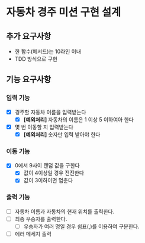 # 자동차 경주 미션 구현 설계

## 추가 요구사항

- 한 함수(메서드)는 10라인 이내
- TDD 방식으로 구현

## 기능 요구사항

### 입력 기능

- [x] 경주할 자동차 이름을 입력받는다
    - [x] **[예외처리]** 자동차의 이름은 1 이상 5 이하여아 한다
- [x] 몇 번 이동할 지 입력받는다
    - [x] **[예외처리]** 숫자만 입력 받아야 한다

### 이동 기능

- [x] 0에서 9사이 랜덤 값을 구한다
    - [x] 값이 4이상일 경우 전진한다
    - [x] 값이 3이하이면 멈춘다

### 출력 기능

- [ ] 자동차 이름과 자동차의 현재 위치를 출력한다.
- [ ] 최종 우승자를 출력한다.
    - [ ] 우승자가 여러 명일 경우 쉼표(,)를 이용하여 구분한다.
- [ ] 에러 메세지 출력